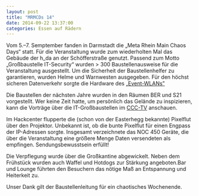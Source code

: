 ```yaml
---
layout: post
title: "MRMCDs 14"
date: 2014-09-22 13:37:00
categories: Essen auf Rädern
---
```

Vom 5.&ndash;7. Semptember fanden in Darmstadt die „Meta Rhein Main Chaos Days“ statt. Für die Veranstaltung wurde zum wiederholten Mal das Gebäude der h_da an der Schöfferstraße genutzt. Passend zum Motto „Großbaustelle IT-Security“ wurden > 300 Baustellenausweise für die Veranstaltung ausgestellt. Um die Sicherheit der Baustellenhelfer zu garantieren, wurden Helme und Warnwesten ausgegeben. Für den höchst sicheren Datenverkehr sorgte die Hardware des [„Event-WLANs”](https://eventwlan.cccmz.de/)

Die Baustellen der nächsten Jahre wurden in den Räumen BER und S21 vorgestellt. Wer keine Zeit hatte, um persönlich das Gelände zu inspizieren, kann die Vorträge über die IT-Großbaustellen im [CCC-TV](http://media.ccc.de/browse/conferences/mrmcd/mrmcd14/) anschauen. 

Im Hackcenter flupperte die (schon von der Easterhegg bekannte) Pixelflut über den Projektor. Unbekannt ist, ob die bunte Pixelflut für einen Engpass der IP-Adressen sorgte. Insgesamt verzeichnete das NOC 450 Geräte, die über die Veranstaltung eine größere Menge Daten versendeten als empfingen. Sendungsbewusstsein erfüllt!

Die Verpflegung wurde über die Großkantine abgewickelt. Neben dem Frühstück wurden auch Waffel und Hotdogs zur Stärkung angeboten.Bar und Lounge führten den Besuchern das nötige Maß an Entspannung und Heiterkeit zu.

Unser Dank gilt der Baustellenleitung für ein chaotisches Wochenende.